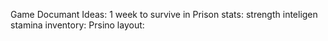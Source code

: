 Game Documant Ideas:
1 week to survive in Prison
stats:
strength
inteligen
stamina
inventory:
Prsino layout: